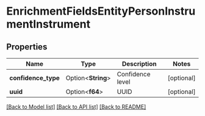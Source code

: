 # EnrichmentFieldsEntityPersonInstrumentInstrument

## Properties

Name | Type | Description | Notes
------------ | ------------- | ------------- | -------------
**confidence_type** | Option<**String**> | Confidence level | [optional]
**uuid** | Option<**f64**> | UUID | [optional]

[[Back to Model list]](../README.md#documentation-for-models) [[Back to API list]](../README.md#documentation-for-api-endpoints) [[Back to README]](../README.md)


